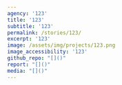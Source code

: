 ```yaml
---
agency: '123'
title: '123'
subtitle: '123'
permalink: /stories/123/
excerpt: '123'
image: /assets/img/projects/123.png
image_accessibility: '123'
github_repo: "[]()"
report: "[]()"
media: "[]()"
---
```

